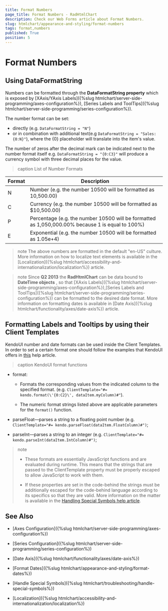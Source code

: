 ```yaml
---
title: Format Numbers
page_title: Format Numbers - RadHtmlChart
description: Check our Web Forms article about Format Numbers.
slug: htmlchart/appearance-and-styling/format-numbers
tags: format,numbers
published: True
position: 5
---
```


# Format Numbers

## Using DataFormatString

Numbers can be formatted through the **DataFormatString property** which is exposed by [XAxis/YAxis Labels]({%slug htmlchart/server-side-programming/axes-configuration%}), [Series Labels and ToolTips]({%slug htmlchart/server-side-programming/series-configuration%}).

The number format can be set:
* directly (e.g. `DataFormatString = "N"`)
* or in combination with additional text(e.g `DataFormatString = "Sales: {0:N}"`), where the {0} placeholder will translate into the item's value.

The number of zeros after the decimal mark can be indicated next to the number format itself e.g. `DataFormatString = "{0:C3}"` will produce a currency symbol with three decimal places for the value.

>caption List of Number Formats

| Format | Description |
| ------ | ------ |
|N|Number (e.g. the number 10500 will be formatted as 10,500.00)|
|C|Currency (e.g. the number 10500 will be formatted as $10,500.00)|
|P|Percentage (e.g. the number 10500 will be formatted as 1,050,000.00% because 1 is equal to 100%)|
|E|Exponential (e.g. the number 10500 will be formatted as 1.05e+4)|

>note The above numbers are formatted in the default "en-US" culture. More information on how to localize	text elements is available in the [Localization]({%slug htmlchart/accessibility-and-internationalization/localization%}) article.

>note Since **Q2 2013** the **RadHtmlChart** can be data bound	to **DateTime objects** , so that [XAxis Labels]({%slug htmlchart/server-side-programming/axes-configuration%}),[Series Labels and ToolTips]({%slug htmlchart/server-side-programming/series-configuration%}) can be formatted to the desired date format. More information on formatting dates is available in [Date Axis]({%slug htmlchart/functionality/axes/date-axis%}) article.

## Formatting Labels and Tooltips by using their Client Templates

KendoUI number and date formats can be used inside the Client Templates. In order to set a certain format one should follow the examples that KendoUI offers in [this](http://docs.kendoui.com/api/framework/kendo#methods-format) help article.

>caption KendoUI format functions

* format:
	* Formats the corresponding values from the indicated column to the specified format.
	(e.g. `ClientTemplate="#= kendo.format(\'{0:C2}\', dataItem.myColumn)#"`).
	
	* The numeric format strings listed above are applicable parameters for the `format()` function.

* parseFloat—parses a string to a floating point number (e.g. `ClientTemplate="#= kendo.parseFloat(dataItem.FloatColumn)#")`;
* parseInt—parses a string to an integer (e.g. `ClientTemplate="#= kendo.parseInt(dataItem.IntColumn)#")`;

>note 
>* These formats are essentially JavaScript functions and are evaluated during runtime. This means that the strings that are passed to the ClientTemplate property must be properly escaped to allow JavaScript to work with them.
>
>* If these properties	are set in the code-behind the strings must be additionally escaped for the code-behind language according to its specifics	so that they are valid. More information on the matter is available in the [Handling Special Symbols help article](https://docs.telerik.com/devtools/aspnet-ajax/controls/htmlchart/troubleshooting/handle-special-symbols).
>

## See Also

 * [Axes Configuration]({%slug htmlchart/server-side-programming/axes-configuration%})

 * [Series Configuration]({%slug htmlchart/server-side-programming/series-configuration%})

 * [Date Axis]({%slug htmlchart/functionality/axes/date-axis%})

 * [Format Dates]({%slug htmlchart/appearance-and-styling/format-dates%})

 * [Handle Special Symbols]({%slug htmlchart/troubleshooting/handle-special-symbols%})

 * [Localization]({%slug htmlchart/accessibility-and-internationalization/localization%})
